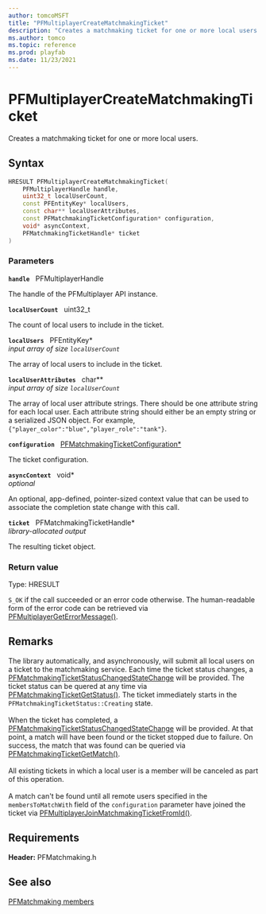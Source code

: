 ```yaml
---
author: tomcoMSFT
title: "PFMultiplayerCreateMatchmakingTicket"
description: "Creates a matchmaking ticket for one or more local users."
ms.author: tomco
ms.topic: reference
ms.prod: playfab
ms.date: 11/23/2021
---
```


# PFMultiplayerCreateMatchmakingTicket  

Creates a matchmaking ticket for one or more local users.  

## Syntax  
  
```cpp
HRESULT PFMultiplayerCreateMatchmakingTicket(  
    PFMultiplayerHandle handle,  
    uint32_t localUserCount,  
    const PFEntityKey* localUsers,  
    const char** localUserAttributes,  
    const PFMatchmakingTicketConfiguration* configuration,  
    void* asyncContext,  
    PFMatchmakingTicketHandle* ticket  
)  
```  
  
### Parameters  
  
**`handle`** &nbsp; PFMultiplayerHandle  
  
The handle of the PFMultiplayer API instance.  
  
**`localUserCount`** &nbsp; uint32_t  
  
The count of local users to include in the ticket.  
  
**`localUsers`** &nbsp; PFEntityKey*  
*input array of size `localUserCount`*  
  
The array of local users to include in the ticket.  
  
**`localUserAttributes`** &nbsp; char**  
*input array of size `localUserCount`*  
  
The array of local user attribute strings. There should be one attribute string for each local user. Each attribute string should either be an empty string or a serialized JSON object. For example, ```{"player_color":"blue","player_role":"tank"}```.  
  
**`configuration`** &nbsp; [PFMatchmakingTicketConfiguration*](../structs/pfmatchmakingticketconfiguration.md)  
  
The ticket configuration.  
  
**`asyncContext`** &nbsp; void*  
*optional*  
  
An optional, app-defined, pointer-sized context value that can be used to associate the completion state change with this call.  
  
**`ticket`** &nbsp; PFMatchmakingTicketHandle*  
*library-allocated output*  
  
The resulting ticket object.  
  
  
### Return value
Type: HRESULT
  
```S_OK``` if the call succeeded or an error code otherwise. The human-readable form of the error code can be retrieved via [PFMultiplayerGetErrorMessage()](../../pfmultiplayer/functions/pfmultiplayergeterrormessage.md).
  
## Remarks  
  
The library automatically, and asynchronously, will submit all local users on a ticket to the matchmaking service. Each time the ticket status changes, a [PFMatchmakingTicketStatusChangedStateChange](../structs/pfmatchmakingticketstatuschangedstatechange.md) will be provided. The ticket status can be quered at any time via [PFMatchmakingTicketGetStatus()](pfmatchmakingticketgetstatus.md). The ticket immediately starts in the ```PFMatchmakingTicketStatus::Creating``` state. <br /><br /> When the ticket has completed, a [PFMatchmakingTicketStatusChangedStateChange](../structs/pfmatchmakingticketstatuschangedstatechange.md) will be provided. At that point, a match will have been found or the ticket stopped due to failure. On success, the match that was found can be queried via [PFMatchmakingTicketGetMatch()](pfmatchmakingticketgetmatch.md).   <br /><br /> All existing tickets in which a local user is a member will be canceled as part of this operation.   <br /><br /> A match can't be found until all remote users specified in the ```membersToMatchWith``` field of the ```configuration``` parameter have joined the ticket via [PFMultiplayerJoinMatchmakingTicketFromId()](pfmultiplayerjoinmatchmakingticketfromid.md).
  
## Requirements  
  
**Header:** PFMatchmaking.h
  
## See also  
[PFMatchmaking members](../pfmatchmaking_members.md)  

  
  
